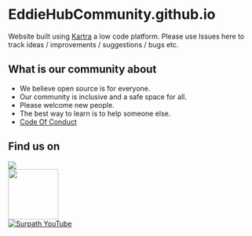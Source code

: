 # EddieHubCommunity.github.io

Website built using [Kartra](http://links.eddiejaoude.io/t/pQ5W3FRLk8Cp) a low code platform. Please use Issues here to track ideas / improvements / suggestions / bugs etc.

## What is our community about

- We believe open source is for everyone.
- Our community is inclusive and a safe space for all.
- Please welcome new people.
- The best way to learn is to help someone else.
- [Code Of Conduct](https://github.com/EddieHubCommunity/EddieHubCommunity.github.io/blob/main/CODE_OF_CONDUCT.md)

## Find us on

<a href="http://discord.eddiehub.org"><img src="https://img.shields.io/badge/Discord-7289DA?style=for-the-badge&logo=discord&logoColor=white"><br>
<a href="https://github.com/EddieHubCommunity"><img src="https://img.shields.io/badge/GitHub-100000?style=for-the-badge&logo=github&logoColor=white" width="102px"></a><br>
<a href="https://www.youtube.com/eddiejaoude"><img alt="Surpath YouTube" src="https://img.shields.io/badge/YouTube-FF0000?style=for-the-badge&logo=youtube&logoColor=white"></a>
